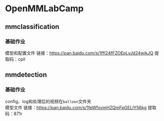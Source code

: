 # OpenMMLabCamp
## mmclassification
### 基础作业
模型和配置文件 链接：https://pan.baidu.com/s/1ffI24fFZOEpLyJd24wikJQ  提取码：cpil

## mmdetection
### 基础作业
config、log和处理后的视频在`balloon`文件夹  
模型文件 链接：https://pan.baidu.com/s/1feWfxvmHZQmFpGELlY56kg 提取码：871r
